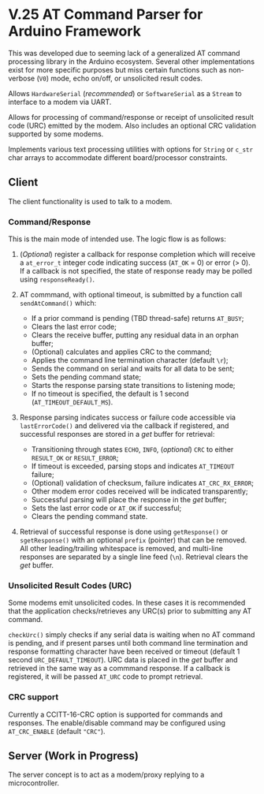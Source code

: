 # V.25 AT Command Parser for Arduino Framework

This was developed due to seeming lack of a generalized AT command processing
library in the Arduino ecosystem. Several other implementations exist for more
specific purposes but miss certain functions such as non-verbose (`V0`) mode,
echo on/off, or unsolicited result codes.

Allows `HardwareSerial` (*recommended*) or `SoftwareSerial` as a `Stream`
to interface to a modem via UART.

Allows for processing of command/response or receipt of unsolicited result code
(URC) emitted by the modem. Also includes an optional CRC validation supported
by some modems.

Implements various text processing utilities with options for `String` or
`c_str` char arrays to accommodate different board/processor constraints.

## Client

The client functionality is used to talk to a modem.

### Command/Response

This is the main mode of intended use. The logic flow is as follows:

1. (*Optional*) register a callback for response completion which will receive
a `at_error_t` integer code indicating success (`AT_OK` = 0) or error (> 0).
If a callback is not specified, the state of response ready may be polled using
`responseReady()`.

1. AT commmand, with optional timeout, is submitted by a function call
`sendAtCommand()` which:
    * If a prior command is pending (TBD thread-safe) returns `AT_BUSY`;
    * Clears the last error code;
    * Clears the receive buffer, putting any residual data in an orphan buffer;
    * (Optional) calculates and applies CRC to the command;
    * Applies the command line termination character (default `\r`);
    * Sends the command on serial and waits for all data to be sent;
    * Sets the pending command state;
    * Starts the response parsing state transitions to listening mode;
    * If no timeout is specified, the default is 1 second
    (`AT_TIMEOUT_DEFAULT_MS`).

2. Response parsing indicates success or failure code accessible via
`lastErrorCode()` and delivered via the callback if registered, and successful
responses are stored in a *get* buffer for retrieval:
    * Transitioning through states `ECHO`, `INFO`, (*optional*) `CRC` to either
    `RESULT_OK` or `RESULT_ERROR`;
    * If timeout is exceeded, parsing stops and indicates `AT_TIMEOUT` failure;
    * (Optional) validation of checksum, failure indicates `AT_CRC_RX_ERROR`;
    * Other modem error codes received will be indicated transparently;
    * Successful parsing will place the response in the *get* buffer;
    * Sets the last error code or `AT_OK` if successful;
    * Clears the pending command state.

3. Retrieval of successful response is done using `getResponse()` or
`sgetResponse()` with an optional `prefix` (pointer) that can be removed.
All other leading/trailing whitespace is removed, and multi-line responses are
separated by a single line feed (`\n`). Retrieval clears the *get* buffer.

### Unsolicited Result Codes (URC)

Some modems emit unsolicited codes. In these cases it is recommended that the
application checks/retrieves any URC(s) prior to submitting any AT command.

`checkUrc()` simply checks if any serial data is waiting when no AT command is
pending, and if present parses until both command line termination and response
formatting character have been received or timeout (default 1 second
`URC_DEFAULT_TIMEOUT`).
URC data is placed in the *get* buffer and retrieved in the same way as a
commmand response.
If a callback is registered, it will be passed `AT_URC` code to prompt retrieval.

### CRC support

Currently a CCITT-16-CRC option is supported for commands and responses. The
enable/disable command may be configured using `AT_CRC_ENABLE` (default `"CRC"`).

## Server (Work in Progress)

The server concept is to act as a modem/proxy replying to a microcontroller.